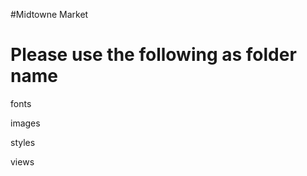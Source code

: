 #Midtowne Market

Please use the following as folder name
========================================

fonts

images

styles

views

